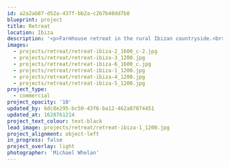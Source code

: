 ```yaml
---
id: a2a2ab87-d52a-437f-bb2a-c2b7b48dd7b8
blueprint: project
title: Retreat
location: Ibiza
description: '<p>Farmhouse retreat in the rural Ibizan countryside.<br></p><p></p>'
images:
  - projects/retreat/retreat-ibiza-2_1600_c-2.jpg
  - projects/retreat/retreat-ibiza-3_1200.jpg
  - projects/retreat/retreat-ibiza-6_1600_c.jpg
  - projects/retreat/retreat-ibiza-1_1200.jpg
  - projects/retreat/retreat-ibiza-4_1200.jpg
  - projects/retreat/retreat-ibiza-5_1200.jpg
project_type:
  - commercial
project_opacity: '10'
updated_by: 6dc8e295-bc50-43f6-ba12-462a87874451
updated_at: 1628761214
project_text_colour: text-black
lead_image: projects/retreat/retreat-ibiza-1_1200.jpg
project_alignment: object-left
in_progress: false
project_overlay: light
photographer: 'Michael Whelan'
---
```

